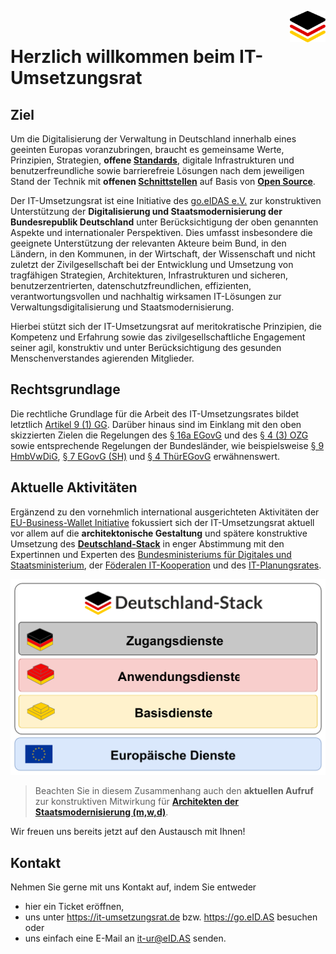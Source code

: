 <img align="right" height="50" src="https://github.com/it-umsetzungsrat/it-umsetzungsrat/blob/main/img/it-ur-logo.svg"/><br/>

# Herzlich willkommen beim IT-Umsetzungsrat

## Ziel

Um die Digitalisierung der Verwaltung in Deutschland innerhalb eines geeinten Europas voranzubringen, 
braucht es gemeinsame Werte, Prinzipien, Strategien, **offene [Standards](http://data.europa.eu/eli/reg/2012/1025/oj)**, digitale Infrastrukturen und 
benutzerfreundliche sowie barrierefreie Lösungen nach dem jeweiligen Stand der Technik mit **offenen 
[Schnittstellen](https://www.openapis.org/)** auf Basis von **[Open Source](https://opensource.org/osd)**. 

Der IT-Umsetzungsrat ist eine Initiative des [go.eIDAS e.V.](https://go.eid.as/de) zur konstruktiven 
Unterstützung der **Digitalisierung und Staatsmodernisierung der Bundesrepublik Deutschland** unter 
Berücksichtigung der oben genannten Aspekte und internationaler Perspektiven. 
Dies umfasst insbesondere die geeignete Unterstützung der relevanten Akteure beim Bund, in den Ländern, in den Kommunen, 
in der Wirtschaft, der Wissenschaft und nicht zuletzt der Zivilgesellschaft bei der Entwicklung 
und Umsetzung von tragfähigen Strategien, Architekturen, Infrastrukturen und sicheren, 
benutzerzentrierten, datenschutzfreundlichen, effizienten, verantwortungsvollen und nachhaltig 
wirksamen IT-Lösungen zur Verwaltungsdigitalisierung und Staatsmodernisierung.      

Hierbei stützt sich der IT-Umsetzungsrat auf meritokratische Prinzipien, die Kompetenz und 
Erfahrung sowie das zivilgesellschaftliche Engagement seiner agil, konstruktiv und unter 
Berücksichtigung des gesunden Menschenverstandes agierenden Mitglieder. 

## Rechtsgrundlage

Die rechtliche Grundlage für die Arbeit des IT-Umsetzungsrates bildet letztlich 
[Artikel 9 (1) GG](https://www.gesetze-im-internet.de/gg/art_9.html). Darüber hinaus sind 
im Einklang mit den oben skizzierten Zielen die Regelungen des [§ 16a EGovG](https://www.gesetze-im-internet.de/egovg/__16a.html) und des [§ 4 (3) OZG](https://www.gesetze-im-internet.de/ozg/__4.html) 
sowie entsprechende Regelungen der Bundesländer, wie beispielsweise [§ 9 HmbVwDiG](https://www.landesrecht-hamburg.de/bsha/document/jlr-VwDiGHApP9), [§ 7 EGovG (SH)](https://www.gesetze-rechtsprechung.sh.juris.de/bssh/document/jlr-EGovGSH2009V4P7) 
und [§ 4 ThürEGovG](https://landesrecht.thueringen.de/bsth/document/jlr-EGovGTHpP4) erwähnenswert.    

## Aktuelle Aktivitäten  

Ergänzend zu den vornehmlich international ausgerichteten Aktivitäten der [EU-Business-Wallet Initiative](https://github.com/eu-business-wallet) 
fokussiert sich der IT-Umsetzungsrat aktuell vor allem auf die **architektonische Gestaltung** und spätere konstruktive Umsetzung des 
**[Deutschland-Stack](https://www.schleswig-holstein.de/DE/landesregierung/themen/digitalisierung/digitalisierung-zukunftsthema/_documents/impulspapier_deutschland-stack.pdf?__blob=publicationFile&v=2)** in enger Abstimmung mit den Expertinnen und Experten des [Bundesministeriums für Digitales und Staatsministerium](https://bmds.bund.de/), 
der [Föderalen IT-Kooperation](https://www.fitko.de/) und des [IT-Planungsrates](https://www.it-planungsrat.de/).

![Deutschland-Stack-Skizze](/img/de-stack-abstrakt.svg)

>Beachten Sie in diesem Zusammenhang auch den **aktuellen Aufruf** zur konstruktiven
>Mitwirkung für **[Architekten der Staatsmodernisierung (m,w,d)]( )**. 

Wir freuen uns bereits jetzt auf den Austausch mit Ihnen!    

## Kontakt

Nehmen Sie gerne mit uns Kontakt auf, indem Sie entweder 
* hier ein Ticket eröffnen, 
* uns unter https://it-umsetzungsrat.de bzw. https://go.eID.AS besuchen oder 
* uns einfach eine E-Mail an [it-ur@eID.AS](mailto:it-ur@eID.AS) senden.

